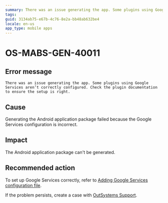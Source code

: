```yaml
---
summary: There was an issue generating the app. Some plugins using Google Services aren’t correctly configured. Check the plugin documentation to ensure the setup is right.
tags:
guid: 3134ab75-e67b-4c76-8e2a-bb48ab632be4
locale: en-us
app_type: mobile apps
---
```


# OS-MABS-GEN-40011

## Error message

`There was an issue generating the app. Some plugins using Google Services aren’t correctly configured. Check the plugin documentation to ensure the setup is right.`

## Cause

Generating the Android application package failed because the Google Services configuration is incorrect.

## Impact

The Android application package can't be generated.

## Recommended action

To set up Google Services correctly, refer to [Adding Google Services configuration file](https://success.outsystems.com/Documentation/11/Extensibility_and_Integration/Mobile_Plugins/Firebase_Plugins#adding-google-services-configuration-file).

If the problem persists, create a case with [OutSystems Support](https://www.outsystems.com/support/portal/open-support-case?ErrorCode=OS-MABS-GEN-40011
).
